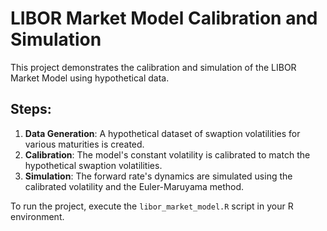 
# LIBOR Market Model Calibration and Simulation

This project demonstrates the calibration and simulation of the LIBOR Market Model using hypothetical data.

## Steps:
1. **Data Generation**: A hypothetical dataset of swaption volatilities for various maturities is created.
2. **Calibration**: The model's constant volatility is calibrated to match the hypothetical swaption volatilities.
3. **Simulation**: The forward rate's dynamics are simulated using the calibrated volatility and the Euler-Maruyama method.

To run the project, execute the `libor_market_model.R` script in your R environment.
